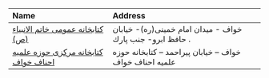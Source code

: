 | Name                                                                | Address                                                   |
|:--------------------------------------------------------------------|:----------------------------------------------------------|
| [كتابخانه عمومی خاتم الانبیاء (ص)](http://mashadpl.ir)              | خواف - میدان امام خمینی(ره)- خیابان حافظ ابرو- جنب پارك . |
| [كتابخانه مركزی حوزه علميه احناف خواف](http://sunnatlib.blogfa.com) | خواف – خيابان پيراحمد – كتابخانه حوزه علميه احناف خواف    |